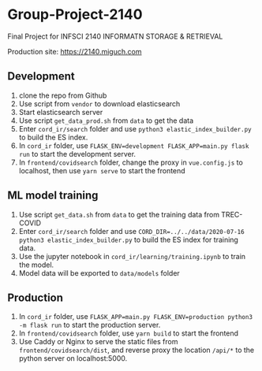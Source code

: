 # Group-Project-2140
Final Project for INFSCI 2140 INFORMATN STORAGE &amp; RETRIEVAL

Production site: https://2140.miguch.com

## Development
1. clone the repo from Github
2. Use script from `vendor` to download elasticsearch
3. Start elasticsearch server
4. Use script `get_data_prod.sh` from `data` to get the data
5. Enter `cord_ir/search` folder and use `python3 elastic_index_builder.py` to build the ES index.
6. In `cord_ir` folder, use `FLASK_ENV=development FLASK_APP=main.py flask run` to start the development server.
7. In `frontend/covidsearch` folder, change the proxy in `vue.config.js` to localhost, then use `yarn serve` to start the frontend

## ML model training
1. Use script `get_data.sh` from `data` to get the training data from TREC-COVID
2. Enter `cord_ir/search` folder and use `CORD_DIR=../../data/2020-07-16 python3 elastic_index_builder.py` to build the ES index for training data.
3. Use the jupyter notebook in `cord_ir/learning/training.ipynb` to train the model.
4. Model data will be exported to `data/models` folder

## Production
1. In `cord_ir` folder, use `FLASK_APP=main.py FLASK_ENV=production python3 -m flask run` to start the production server.
2. In `frontend/covidsearch` folder, use `yarn build` to start the frontend
3. Use Caddy or Nginx to serve the static files from `frontend/covidsearch/dist`, and reverse proxy the location `/api/*` to the python server on localhost:5000.
